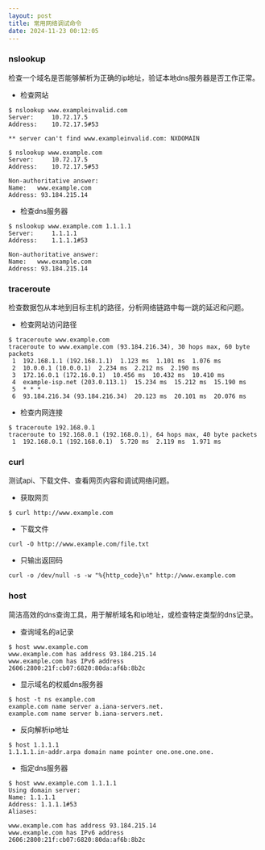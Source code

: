 ```yaml
---
layout: post
title: 常用网络调试命令
date: 2024-11-23 00:12:05
---
```


### nslookup

检查一个域名是否能够解析为正确的ip地址，验证本地dns服务器是否工作正常。

- 检查网站

```
$ nslookup www.exampleinvalid.com
Server:		10.72.17.5
Address:	10.72.17.5#53

** server can't find www.exampleinvalid.com: NXDOMAIN

$ nslookup www.example.com
Server:		10.72.17.5
Address:	10.72.17.5#53

Non-authoritative answer:
Name:	www.example.com
Address: 93.184.215.14
```

- 检查dns服务器

```
$ nslookup www.example.com 1.1.1.1
Server:		1.1.1.1
Address:	1.1.1.1#53

Non-authoritative answer:
Name:	www.example.com
Address: 93.184.215.14
```

### traceroute

检查数据包从本地到目标主机的路径，分析网络链路中每一跳的延迟和问题。

- 检查网站访问路径

```
$ traceroute www.example.com
traceroute to www.example.com (93.184.216.34), 30 hops max, 60 byte packets
 1  192.168.1.1 (192.168.1.1)  1.123 ms  1.101 ms  1.076 ms
 2  10.0.0.1 (10.0.0.1)  2.234 ms  2.212 ms  2.190 ms
 3  172.16.0.1 (172.16.0.1)  10.456 ms  10.432 ms  10.410 ms
 4  example-isp.net (203.0.113.1)  15.234 ms  15.212 ms  15.190 ms
 5  * * *
 6  93.184.216.34 (93.184.216.34)  20.123 ms  20.101 ms  20.076 ms
```

- 检查内网连接

```
$ traceroute 192.168.0.1
traceroute to 192.168.0.1 (192.168.0.1), 64 hops max, 40 byte packets
 1  192.168.0.1 (192.168.0.1)  5.720 ms  2.119 ms  1.971 ms
```

### curl

测试api、下载文件、查看网页内容和调试网络问题。

- 获取网页

```
$ curl http://www.example.com
```

- 下载文件

```
curl -O http://www.example.com/file.txt
```

- 只输出返回码

```
curl -o /dev/null -s -w "%{http_code}\n" http://www.example.com
```

### host

简洁高效的dns查询工具，用于解析域名和ip地址，或检查特定类型的dns记录。

- 查询域名的a记录

```
$ host www.example.com
www.example.com has address 93.184.215.14
www.example.com has IPv6 address 2606:2800:21f:cb07:6820:80da:af6b:8b2c
```

- 显示域名的权威dns服务器

```
$ host -t ns example.com
example.com name server a.iana-servers.net.
example.com name server b.iana-servers.net.
```

- 反向解析ip地址

```
$ host 1.1.1.1
1.1.1.1.in-addr.arpa domain name pointer one.one.one.one.
```

- 指定dns服务器

```
$ host www.example.com 1.1.1.1
Using domain server:
Name: 1.1.1.1
Address: 1.1.1.1#53
Aliases:

www.example.com has address 93.184.215.14
www.example.com has IPv6 address 2606:2800:21f:cb07:6820:80da:af6b:8b2c
```
